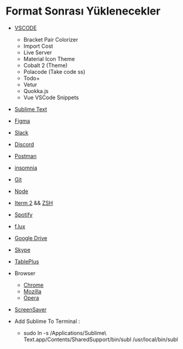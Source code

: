 # Format Sonrası Yüklenecekler

* [VSCODE](https://code.visualstudio.com/)
  * Bracket Pair Colorizer
  * Import Cost
  * Live Server
  * Material Icon Theme
  * Cobalt 2 (Theme)
  * Polacode (Take code ss)
  * Todo+
  * Vetur
  * Quokka.js
  * Vue VSCode Snippets
  
  
* [Sublime Text](https://www.sublimetext.com/3)
* [Figma](https://www.figma.com/)
* [Slack](https://slack.com/)
* [Discord](https://discordapp.com/)
* [Postman](https://www.getpostman.com/)
* [insomnia](https://insomnia.rest/products/insomnia)
* [Git](https://git-scm.com/downloads)
* [Node](https://nodejs.org/en/)
* [Iterm 2](https://www.iterm2.com/) && [ZSH](https://medium.com/ayuth/iterm2-zsh-oh-my-zsh-the-most-power-full-of-terminal-on-macos-bdb2823fb04c)
* [Spotify](https://www.spotify.com/tr/)
* [f.lux](https://justgetflux.com/)
* [Google Drive](https://www.google.com/drive/)
* [Skype](https://www.skype.com/en/)
* [TablePlus](https://tableplus.com/)

* Browser
  * [Chrome](https://www.google.com/chrome/)
  * [Mozilla](https://www.mozilla.org/en-US/firefox/new/)
  * [Opera](https://www.opera.com/tr)
* [ScreenSaver](https://github.com/chrstphrknwtn/word-clock-screensaver/)
* Add Sublime To Terminal :
  * sudo ln -s /Applications/Sublime\ Text.app/Contents/SharedSupport/bin/subl /usr/local/bin/subl
 

